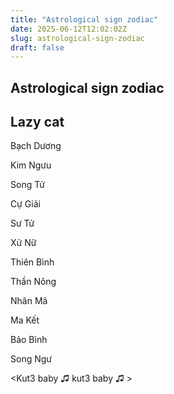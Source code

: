 ```yaml
---
title: "Astrological sign zodiac"
date: 2025-06-12T12:02:02Z
slug: astrological-sign-zodiac
draft: false
---
```


## Astrological sign zodiac

## Lazy cat

Bạch Dương

Kim Ngưu

Song Tử

Cự Giải

Sư Tử

Xử Nữ

Thiên Bình

Thần Nông

Nhân Mã

Ma Kết

Bảo Bình

Song Ngư

<Kut3 baby ♫ kut3 baby ♫ >